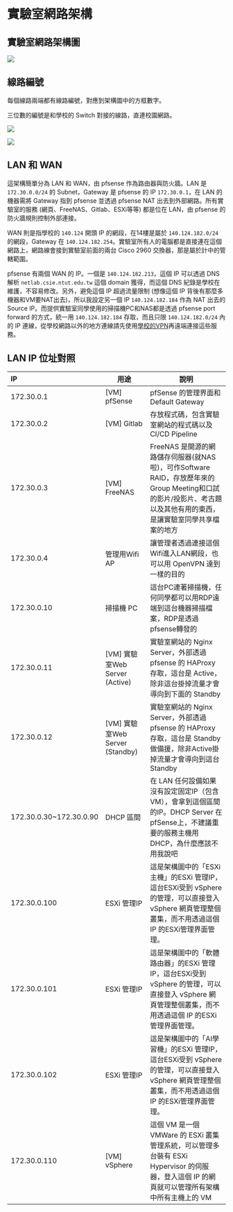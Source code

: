 # 實驗室網路架構

## 實驗室網路架構圖
![](/img/network-structure/fig1.png)

## 線路編號

每個線路兩端都有線路編號，對應到架構圖中的方框數字。

三位數的編號是和學校的 Switch 對接的線路，直連校園網路。

![](/img/network-structure/fig2.jpg)

![](/img/network-structure/fig3.jpg)

## LAN 和 WAN

這架構簡單分為 LAN 和 WAN，由 pfsense 作為路由器與防火牆。LAN 是 `172.30.0.0/24`  的 Subnet，Gateway 是 pfsense 的 IP `172.30.0.1`，在 LAN 的機器需將 Gateway 指到 pfsense 並透過 pfsense NAT 出去到外部網路。所有實驗室的服務 (網頁、FreeNAS、Gitlab、ESXi等等) 都是位在 LAN，由 pfsense 的防火牆規則控制外部連接。

WAN 則是指學校的 `140.124` 開頭 IP 的網段，在14樓是屬於 `140.124.182.0/24` 的網段，Gateway 在 `140.124.182.254`。實驗室所有人的電腦都是直接連在這個網路上，網路線會接到實驗室前面的兩台 Cisco 2960 交換器，那是屬於計中的管轄範圍。

pfsense 有兩個 WAN 的 IP。一個是 `140.124.182.213`，這個 IP 可以透過 DNS 解析 `netlab.csie.ntut.edu.tw` 這個 domain 獲得，而這個 DNS 紀錄是學校在維護，不容易修改。另外，避免這個 IP 超過流量限制 (想像這個 IP 背後有那麼多機器和VM要NAT出去)，所以我設定另一個 IP `140.124.182.184` 作為 NAT 出去的 Source IP。而提供實驗室同學使用的掃描機PC和NAS都是透過 pfsense port forward 的方式，統一用 `140.124.182.184` 存取，而且只限 `140.124.182.0/24` 內的 IP 連線，從學校網路以外的地方連線請先使用[學校的VPN](https://vpn03.ntut.edu.tw)再遠端連接這些服務。

## LAN IP 位址對照

| IP                      | 用途                            | 說明                                                                                                                                                             |
| :---------------------- | ------------------------------- | ---------------------------------------------------------------------------------------------------------------------------------------------------------------- |
| 172.30.0.1              | [VM] pfSense                    | pfSense 的管理界面和 Default Gateway                                                                                                                             |
| 172.30.0.2              | [VM] Gitlab                     | 存放程式碼，包含實驗室網站的程式碼以及 CI/CD Pipeline                                                                                                            |
| 172.30.0.3              | [VM] FreeNAS                    | FreeNAS 是開源的網路儲存伺服器(就NAS啦)，可作Software RAID，存放歷年來的Group Meeting和口試的影片/投影片、考古題以及其他有用的東西，是讓實驗室同學共享檔案的地方 |
| 172.30.0.4              | 管理用Wifi AP                   | 讓管理者透過連接這個Wifi進入LAN網段，也可以用 OpenVPN 達到一樣的目的                                                                                             |
| 172.30.0.10             | 掃描機 PC                       | 這台PC連著掃描機，任何同學都可以用RDP遠端到這台機器掃描檔案，RDP是透過pfsense轉發的                                                                              |
| 172.30.0.11             | [VM] 實驗室Web Server (Active)  | 實驗室網站的 Nginx Server，外部透過 pfsense 的 HAProxy 存取，這台是 Active，除非這台掛掉流量才會導向到下面的 Standby                                             |
| 172.30.0.12             | [VM] 實驗室Web Server (Standby) | 實驗室網站的 Nginx Server，外部透過 pfsense 的 HAProxy 存取，這台是 Standby 做備援，除非Active掛掉流量才會導向到這台 Standby                                     |
| 172.30.0.30~172.30.0.90 | DHCP 區間                       | 在 LAN 任何設備如果沒有設定固定IP（包含VM），會拿到這個區間的IP。DHCP Server 在 pfSense上，不建議重要的服務主機用 DHCP，為什麼應該不用我說吧                     |
| 172.30.0.100            | ESXi 管理IP                     | 這是架構圖中的「ESXi主機」的ESXi 管理IP，這台ESXi受到 vSphere 的管理，可以直接登入 vSphere 網頁管理整個叢集，而不用透過這個 IP 的ESXi管理界面管理。              |
| 172.30.0.101            | ESXi 管理IP                     | 這是架構圖中的「軟體路由器」的ESXi 管理IP，這台ESXi受到 vSphere 的管理，可以直接登入 vSphere 網頁管理整個叢集，而不用透過這個 IP 的ESXi管理界面管理。            |
| 172.30.0.102            | ESXi 管理IP                     | 這是架構圖中的「AI學習機」的ESXi 管理IP，這台ESXi受到 vSphere 的管理，可以直接登入 vSphere 網頁管理整個叢集，而不用透過這個 IP 的ESXi管理界面管理。              |
| 172.30.0.110            | [VM] vSphere                    | 這個 VM 是一個 VMWare 的 ESXi 叢集管理系統，可以管理多台裝有 ESXi Hypervisor 的伺服器，登入這個 IP 的網頁就可以管理所有架構中所有主機上的 VM                     |